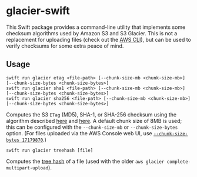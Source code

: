 # glacier-swift

This Swift package provides a command-line utility that implements some checksum algorithms used by Amazon S3 and S3 Glacier. This is not a replacement for uploading files (check out the [AWS CLI](https://github.com/aws/aws-cli)), but can be used to verify checksums for some extra peace of mind.

## Usage

```
swift run glacier etag <file-path> [--chunk-size-mb <chunk-size-mb>] [--chunk-size-bytes <chunk-size-bytes>]
swift run glacier sha1 <file-path> [--chunk-size-mb <chunk-size-mb>] [--chunk-size-bytes <chunk-size-bytes>]
swift run glacier sha256 <file-path> [--chunk-size-mb <chunk-size-mb>] [--chunk-size-bytes <chunk-size-bytes>]
```

Computes the S3 `ETag` (MD5), SHA-1, or SHA-256 checksum using the algorithm described [here](https://stackoverflow.com/questions/12186993/what-is-the-algorithm-to-compute-the-amazon-s3-etag-for-a-file-larger-than-5gb) and [here](https://docs.aws.amazon.com/AmazonS3/latest/userguide/checking-object-integrity.html). A default chunk size of 8MB is used; this can be configured with the `--chunk-size-mb` or `--chunk-size-bytes` option. (For files uploaded via the AWS Console web UI, use [`--chunk-size-bytes 17179870`](https://stackoverflow.com/questions/12186993/what-is-the-algorithm-to-compute-the-amazon-s3-etag-for-a-file-larger-than-5gb#comment136008274_43819225).)

```
swift run glacier treehash [file]
```

Computes the [tree hash](https://docs.aws.amazon.com/cli/v1/userguide/cli-services-glacier.html#cli-services-glacier-complete) of a file (used with the older `aws glacier complete-multipart-upload`).
